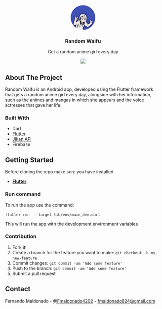 <!--
*** Thanks for checking out this README Template. If you have a suggestion that would
*** make this better, please fork the repo and create a pull request or simply open
*** an issue with the tag "enhancement".
*** Thanks again! Now go create something AMAZING! :D
-->

<!-- PROJECT SHIELDS -->
<!--
*** I'm using markdown "reference style" links for readability.
*** Reference links are enclosed in brackets [ ] instead of parentheses ( ).
*** See the bottom of this document for the declaration of the reference variables
*** for contributors-url, forks-url, etc. This is an optional, concise syntax you may use.
*** https://www.markdownguide.org/basic-syntax/#reference-style-links
-->

<!-- PROJECT LOGO -->
<br />
<p align="center">
    <img src="./assets/icon.png" style="border-radius:100%" alt="Logo" width="80" height="80">

  <h3 align="center">Random Waifu</h3>

  <p align="center">
    Get a random anime girl every day
    <br />
 
  </p>
</p>

<!-- ABOUT THE PROJECT -->


<p align="center">
<a href="https://play.google.com/store/apps/details?id=com.logic.random_waifu">
<img src="https://cdn.rawgit.com/steverichey/google-play-badge-svg/master/img/en_get.svg" width="30%">
</a>
</p>

## About The Project

Random Waifu is an Android app, developed using the Flutter framework that gets a random anime girl every day, alongside with her information, such as the animes and mangas in which she appears and the voice actresses that gave her life.

### Built With

- Dart
- [Flutter](https://flutter.dev/?gclid=CjwKCAiA1eKBBhBZEiwAX3gql7M0OFZG1Jut3GdjFAz_y2UPF_8S6W_XVwaTFqmpw5WqToqsGSkNURoCyrgQAvD_BwE&gclsrc=aw.ds)
- [Jikan API](https://jikan.moe/)
- Firebase

<!-- GETTING STARTED -->

## Getting Started

Before cloning the repo make sure you have installed

- [**Flutter**](https://flutter.dev/?gclid=CjwKCAiA1eKBBhBZEiwAX3gql7M0OFZG1Jut3GdjFAz_y2UPF_8S6W_XVwaTFqmpw5WqToqsGSkNURoCyrgQAvD_BwE&gclsrc=aw.ds)

### Run command

To run the app use the command:

```
flutter run  --target lib/env/main_dev.dart
```

This will run the app with the development environment variables

### Contribution

1. Fork it!
2. Create a branch for the feature you want to make: `git checkout -b my-new-feature`
3. Commit changes: `git commit -am 'Add some feature'`
4. Push to the branch: `git commit -am 'Add some feature'`
5. Submit a pull request

<!-- CONTACT -->

## Contact

Fernando Maldonado - [@Fmaldonado4202](https://twitter.com/Fmaldonado4202) - fmaldonado824@gmail.com

